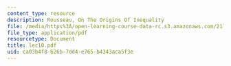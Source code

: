 ```yaml
---
content_type: resource
description: Rousseau, On The Origins Of Inequality
file: /media/https%3A/open-learning-course-data-rc.s3.amazonaws.com/21l-002-2-foundations-of-western-culture-ii-renaissance-to-modernity-spring-2003/ca03b4f8626b7dd4e765b4343aca5f3e_lec10.pdf
file_type: application/pdf
resourcetype: Document
title: lec10.pdf
uid: ca03b4f8-626b-7dd4-e765-b4343aca5f3e
---
```

